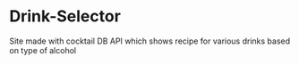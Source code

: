 # Drink-Selector
Site made with cocktail DB API which shows recipe for various drinks based on type of alcohol
